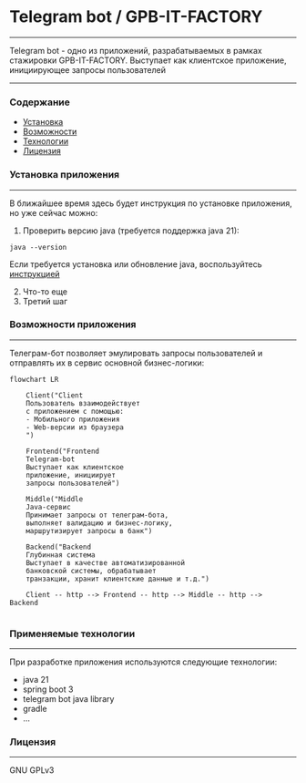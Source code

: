 # Telegram bot / GPB-IT-FACTORY
___

Telegram bot - одно из приложений, разрабатываемых в рамках стажировки GPB-IT-FACTORY. Выступает как клиентское приложение, инициирующее запросы пользователей

___
### Содержание
* [Установка](#installation)
* [Возможности](#features)
* [Технологии](#technologies)
* [Лицензия](#license)


### <a id="installation">Установка приложения</a>
___
В ближайшее время здесь будет инструкция по установке приложения, но уже сейчас можно:
1. Проверить версию java (требуется поддержка java 21):
```
java --version
```
Если требуется установка или обновление java, воспользуйтесь [инструкцией](https://www.youtube.com/watch?v=kpluwWxUVNk)

2. Что-то еще
3. Третий шаг


### <a id="features">Возможности приложения</a>
___
Телеграм-бот позволяет эмулировать запросы пользователей и отправлять их в сервис основной бизнес-логики:


```mermaid
flowchart LR

    Client("Client
    Пользователь взаимодействует
    с приложением с помощью:
    - Мобильного приложения
    - Web-версии из браузера
    ")

    Frontend("Frontend
    Telegram-bot
    Выступает как клиентское
    приложение, инициирует
    запросы пользователей")
    
    Middle("Middle
    Java-сервис
    Принимает запросы от телеграм-бота,
    выполняет валидацию и бизнес-логику, 
    маршрутизирует запросы в банк")
    
    Backend("Backend
    Глубинная система
    Выступает в качестве автоматизированной
    банковской системы, обрабатывает 
    транзакции, хранит клиентские данные и т.д.")
    
    Client -- http --> Frontend -- http --> Middle -- http -->  Backend 
    
```

### <a id="technologies">Применяемые технологии</a>
___
При разработке приложения используются следующие технологии:
- java 21
- spring boot 3
- telegram bot java library 
- gradle
- ...


### <a id="license">Лицензия</a>
___
GNU GPLv3